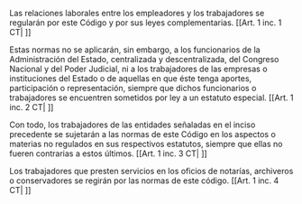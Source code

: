 Las relaciones laborales entre los empleadores y los trabajadores se regularán por este Código y por sus leyes complementarias. [[Art. 1 inc. 1 CT| ]]

Estas normas no se aplicarán, sin embargo, a los funcionarios de la Administración del Estado, centralizada y descentralizada, del Congreso Nacional y del Poder Judicial, ni a los trabajadores de las empresas o instituciones del Estado o de aquellas en que éste tenga aportes, participación o representación, siempre que dichos funcionarios o trabajadores se encuentren sometidos por ley a un estatuto especial. [[Art. 1 inc. 2 CT| ]]

Con todo, los trabajadores de las entidades señaladas en el inciso precedente se sujetarán a las normas de este Código en los aspectos o materias no regulados en sus respectivos estatutos, siempre que ellas no fueren contrarias a estos últimos. [[Art. 1 inc. 3 CT| ]]

Los trabajadores que presten servicios en los oficios de notarías, archiveros o conservadores se regirán por las normas de este código. [[Art. 1 inc. 4 CT| ]]